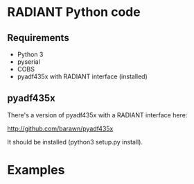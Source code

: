 # RADIANT Python code

## Requirements

* Python 3
* pyserial
* COBS
* pyadf435x with RADIANT interface (installed)
  
## pyadf435x

There's a version of pyadf435x with a RADIANT interface here:

http://github.com/barawn/pyadf435x

It should be installed (python3 setup.py install).

# Examples

